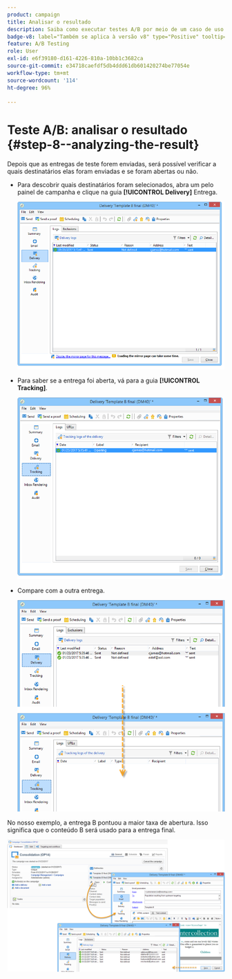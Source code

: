 ```yaml
---
product: campaign
title: Analisar o resultado
description: Saiba como executar testes A/B por meio de um caso de uso dedicado
badge-v8: label="Também se aplica à versão v8" type="Positive" tooltip="Também se aplica ao Campaign v8"
feature: A/B Testing
role: User
exl-id: e6f39180-d161-4226-810a-10bb1c3682ca
source-git-commit: e34718caefdf5db4ddd61db601420274be77054e
workflow-type: tm+mt
source-wordcount: '114'
ht-degree: 96%

---
```


# Teste A/B: analisar o resultado {#step-8--analyzing-the-result}

Depois que as entregas de teste forem enviadas, será possível verificar a quais destinatários elas foram enviadas e se foram abertas ou não.

* Para descobrir quais destinatários foram selecionados, abra um pelo painel de campanha e clique na guia **[!UICONTROL Delivery]** Entrega.

  ![](assets/use_case_abtesting_analysis_001.png)

* Para saber se a entrega foi aberta, vá para a guia **[!UICONTROL Tracking]**.

  ![](assets/use_case_abtesting_analysis_002.png)

* Compare com a outra entrega.

  ![](assets/use_case_abtesting_analysis_003.png)

No nosso exemplo, a entrega B pontuou a maior taxa de abertura. Isso significa que o conteúdo B será usado para a entrega final.

![](assets/use_case_abtesting_analysis_004.png)
